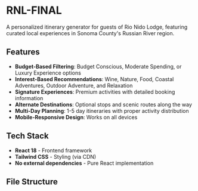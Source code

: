 # RNL-FINAL

A personalized itinerary generator for guests of Rio Nido Lodge, featuring curated local experiences in Sonoma County's Russian River region.

## Features

- **Budget-Based Filtering**: Budget Conscious, Moderate Spending, or Luxury Experience options
- **Interest-Based Recommendations**: Wine, Nature, Food, Coastal Adventures, Outdoor Adventure, and Relaxation
- **Signature Experiences**: Premium activities with detailed booking information
- **Alternate Destinations**: Optional stops and scenic routes along the way
- **Multi-Day Planning**: 1-5 day itineraries with proper activity distribution
- **Mobile-Responsive Design**: Works on all devices

## Tech Stack

- **React 18** - Frontend framework
- **Tailwind CSS** - Styling (via CDN)
- **No external dependencies** - Pure React implementation

## File Structure
